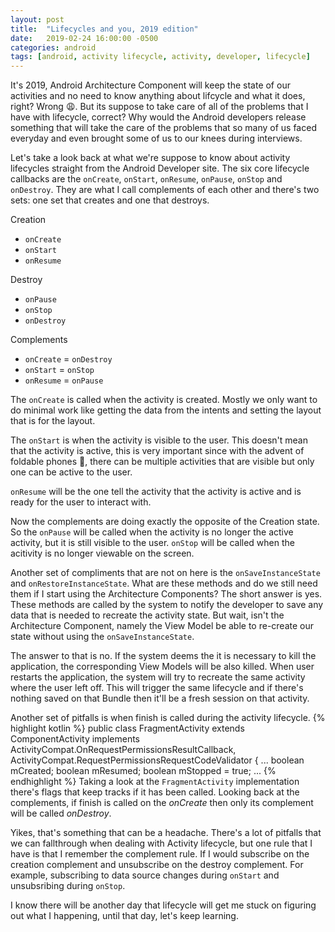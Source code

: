 ```yaml
---
layout: post
title:  "Lifecycles and you, 2019 edition"
date:   2019-02-24 16:00:00 -0500
categories: android
tags: [android, activity lifecycle, activity, developer, lifecycle]
---
```


It's 2019, Android Architecture Component will keep the state of our activities and no need to know anything about lifcycle and what it does, right? Wrong 😩. But its suppose to take care of all of the problems that I have with lifecycle, correct? Why would the Android developers release something that will take the care of the problems that so many of us faced everyday and even brought some of us to our knees during interviews.

Let's take a look back at what we're suppose to know about activity lifecycles straight from the Android Developer site. The six core lifecycle callbacks are the `onCreate`, `onStart`, `onResume`, `onPause`, `onStop` and `onDestroy`. They are what I call complements of each other and there's two sets: one set that creates and one that destroys. 

Creation
* `onCreate`
* `onStart`
* `onResume`

Destroy
* `onPause`
* `onStop`
* `onDestroy`

Complements
* `onCreate` = `onDestroy`
* `onStart` = `onStop`
* `onResume` = `onPause`

The `onCreate` is called when the activity is created. Mostly we only want to do minimal work like getting the data from the intents and setting the layout that is for the layout.

The `onStart` is when the activity is visible to the user. This doesn't mean that the activity is active, this is very important since with the advent of foldable phones 🤪, there can be multiple activities that are visible but only one can be active to the user.

`onResume` will be the one tell the activity that the activity is active and is ready for the user to interact with. 

Now the complements are doing exactly the opposite of the Creation state. So the `onPause` will be called when the activity is no longer the active activity, but it is still visible to the user. `onStop` will be called when the acitivity is no longer viewable on the screen. 

Another set of compliments that are not on here is the `onSaveInstanceState` and `onRestoreInstanceState`. What are these methods and do we still need them if I start using the Architecture Components? The short answer is yes. These methods are called by the system to notify the developer to save any data that is needed to recreate the activity state. But wait, isn't the Architecture Component, namely the View Model be able to re-create our state without using the `onSaveInstanceState`. 

The answer to that is no. If the system deems the it is necessary to kill the application, the corresponding View Models will be also killed. When user restarts the application, the system will try to recreate the same activity where the user left off. This will trigger the same lifecycle and if there's nothing saved on that Bundle then it'll be a fresh session on that activity.

Another set of pitfalls is when finish is called during the activity lifecycle.
{% highlight kotlin %}
public class FragmentActivity extends ComponentActivity implements
        ActivityCompat.OnRequestPermissionsResultCallback,
        ActivityCompat.RequestPermissionsRequestCodeValidator {
    ...
    boolean mCreated;
    boolean mResumed;
    boolean mStopped = true;
    ...
{% endhighlight %}
Taking a look at the `FragmentActivity` implementation there's flags that keep tracks if it has been called. Looking back at the complements, if finish is called on the *onCreate* then only its complement will be called *onDestroy*.

Yikes, that's something that can be a headache. There's a lot of pitfalls that we can fallthrough when dealing with Activity lifecycle, but one rule that I have is that I remember the complement rule. If I would subscribe on the creation complement and unsubscribe on the destroy complement. For example, subscribing to data source changes during `onStart` and unsubsribing during `onStop`.

I know there will be another day that lifecycle will get me stuck on figuring out what I happening, until that day, let's keep learning.



